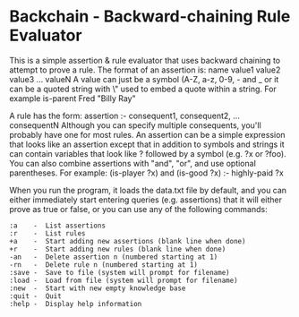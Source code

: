 # Backchain - Backward-chaining Rule Evaluator

This is a simple assertion & rule evaluator that uses
backward chaining to attempt to prove a rule. The
format of an assertion is:
name value1 value2 value3 ... valueN
A value can just be a symbol (A-Z, a-z, 0-9, - and \_ or it can
be a quoted string with \\" used to embed a quote within a string.
For example
is-parent Fred "Billy Ray"

A rule has the form:
assertion :- consequent1, consequent2, ... consequentN
Although you can specify multiple consequents, you'll probably
have one for most rules.
An assertion can be a simple expression that looks like an assertion
except that in addition to symbols and strings it can contain variables
that look like ? followed by a symbol (e.g. ?x or ?foo). You can also
combine assertions with "and", "or", and use optional parentheses.
For example:   (is-player ?x) and (is-good ?x) :- highly-paid ?x

When you run the program, it loads the data.txt file by default, and
you can either immediately start entering queries (e.g. assertions)
that it will either prove as true or false, or you can use any
of the following commands:

```
:a    -  List assertions
:r    -  List rules
+a    -  Start adding new assertions (blank line when done)
+r    -  Start adding new rules (blank line when done)
-an   -  Delete assertion n (numbered starting at 1)
-rn   -  Delete rule n (numbered starting at 1)
:save -  Save to file (system will prompt for filename)
:load -  Load from file (system will prompt for filename)
:new  -  Start with new empty knowledge base
:quit -  Quit
:help -  Display help information
```

